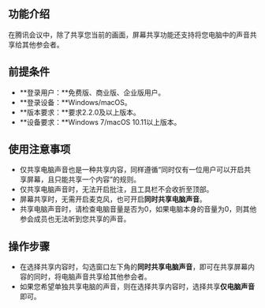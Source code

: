 ## 功能介绍
在腾讯会议中，除了共享您当前的画面，屏幕共享功能还支持将您电脑中的声音共享给其他参会者。

## 前提条件
- **登录用户：**免费版、商业版、企业版用户。
- **登录设备：**Windows/macOS。
- **版本要求：**要求2.2.0及以上版本。
- **设备要求：**Windows 7/macOS 10.11以上版本。


## 使用注意事项
- 仅共享电脑声音也是一种共享内容，同样遵循“同时仅有一位用户可以开启共享屏幕，且只能共享一个内容”的规则。
- 仅共享电脑声音时，无法开启批注，且工具栏不会收折至顶部。
- 屏幕共享时，无需开启麦克风，也可开启**同时共享电脑声音**。
- 共享电脑声音时，请检查电脑音量是否为0，如果电脑本身的音量为0，则其他参会成员也无法听到您共享的声音。

## 操作步骤
- 在选择共享内容时，勾选窗口左下角的**同时共享电脑声音**，即可在共享屏幕内容的同时，将电脑声音共享给其他参会者。
- 如果您希望单独共享电脑的声音，则在选择共享内容时，选择共享**仅电脑声音**即可。
